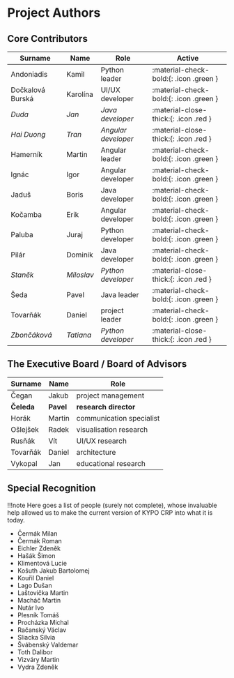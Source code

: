 # Project Authors

## Core Contributors

| Surname | Name | Role | Active |
| ------ | ------ | ------ | ------ |
| Andoniadis | Kamil | Python leader | :material-check-bold:{: .icon .green } |
| Dočkalová Burská | Karolína | UI/UX developer | :material-check-bold:{: .icon .green } |
| *Duda* | *Jan* | *Java developer* | :material-close-thick:{: .icon .red } |
| *Hai Duong* | *Tran* | *Angular developer* | :material-close-thick:{: .icon .red } |
| Hamerník | Martin | Angular leader | :material-check-bold:{: .icon .green } |
| Ignác | Igor | Angular developer | :material-check-bold:{: .icon .green } |
| Jaduš | Boris | Java developer | :material-check-bold:{: .icon .green } |
| Kočamba | Erik | Angular developer | :material-check-bold:{: .icon .green } |
| Paluba | Juraj | Python developer | :material-check-bold:{: .icon .green } |
| Pilár | Dominik | Java developer | :material-check-bold:{: .icon .green } |
| *Staněk* | *Miloslav* | *Python developer* | :material-close-thick:{: .icon .red } |
| Šeda | Pavel | Java leader | :material-check-bold:{: .icon .green } |
| Tovarňák| Daniel | project leader | :material-check-bold:{: .icon .green } |
| *Zbončáková* | *Tatiana* | *Python developer* | :material-close-thick:{: .icon .red } |

## The Executive Board / Board of Advisors

| Surname | Name | Role |
| ------ | ------ | ------ |
| Čegan | Jakub | project management |
| **Čeleda** | **Pavel** | **research director** |
| Horák| Martin | communication specialist |
| Ošlejšek| Radek | visualisation research |
| Rusňák | Vít | UI/UX research |
| Tovarňák| Daniel | architecture |
| Vykopal | Jan | educational research |

## Special Recognition

!!!note
    Here goes a list of people (surely not complete), whose invaluable help allowed us to make the current version of KYPO CRP into what it is today.

- Čermák Milan
- Čermák Roman
- Eichler Zdeněk
- Hašák Šimon
- Klimentová Lucie
- Košuth Jakub Bartolomej
- Kouřil Daniel
- Lago Dušan
- Laštovička Martin
- Macháč Martin
- Nutár Ivo
- Plesník  Tomáš
- Procházka Michal
- Račanský Václav
- Sliacka Silvia
- Švábenský Valdemar
- Toth Dalibor
- Vizváry Martin
- Vydra Zdeněk
